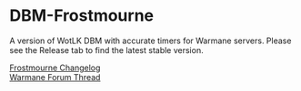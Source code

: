 # DBM-Frostmourne

A version of WotLK DBM with accurate timers for Warmane servers. Please see the Release tab to find the latest stable version.

[Frostmourne Changelog](https://github.com/zbruennig/DBM-Frostmourne/blob/master/DBM-Core/DBM%20Warmane-Frostmourne%20Changelog.txt)<br>
[Warmane Forum Thread](http://forum.warmane.com/showthread.php?t=422169)

